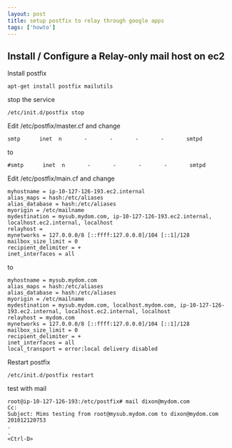 ```yaml
---
layout: post
title: setup postfix to relay through google apps
tags: ['howto']
---
```


## Install / Configure a Relay-only mail host on ec2


Install postfix

    apt-get install postfix mailutils

stop the service

    /etc/init.d/postfix stop

Edit /etc/postfix/master.cf and change

    smtp      inet  n       -       -       -       -       smtpd

to

    #smtp      inet  n       -       -       -       -       smtpd

    
Edit /etc/postfix/main.cf and change

    myhostname = ip-10-127-126-193.ec2.internal
    alias_maps = hash:/etc/aliases
    alias_database = hash:/etc/aliases
    myorigin = /etc/mailname
    mydestination = mysub.mydom.com, ip-10-127-126-193.ec2.internal, localhost.ec2.internal, localhost
    relayhost =
    mynetworks = 127.0.0.0/8 [::ffff:127.0.0.0]/104 [::1]/128
    mailbox_size_limit = 0
    recipient_delimiter = +
    inet_interfaces = all

to

    myhostname = mysub.mydom.com
    alias_maps = hash:/etc/aliases
    alias_database = hash:/etc/aliases
    myorigin = /etc/mailname
    mydestination = mysub.mydom.com, localhost.mydom.com, ip-10-127-126-193.ec2.internal, localhost.ec2.internal, localhost
    relayhost = mydom.com
    mynetworks = 127.0.0.0/8 [::ffff:127.0.0.0]/104 [::1]/128
    mailbox_size_limit = 0
    recipient_delimiter = +
    inet_interfaces = all
    local_transport = error:local delivery disabled

Restart postfix

    /etc/init.d/postfix restart

test with mail

    root@ip-10-127-126-193:/etc/postfix# mail dixon@mydom.com
    Cc: 
    Subject: Mims testing from root@mysub.mydom.com to dixon@mydom.com 201012120753
    .
    .
    <Ctrl-D>

